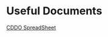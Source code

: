 # Useful Documents

[CDDO SpreadSheet](https://<>/useful_docs/Example-Secure-by-Design-Controls-Taxonomy-ALPHA.xlsx)